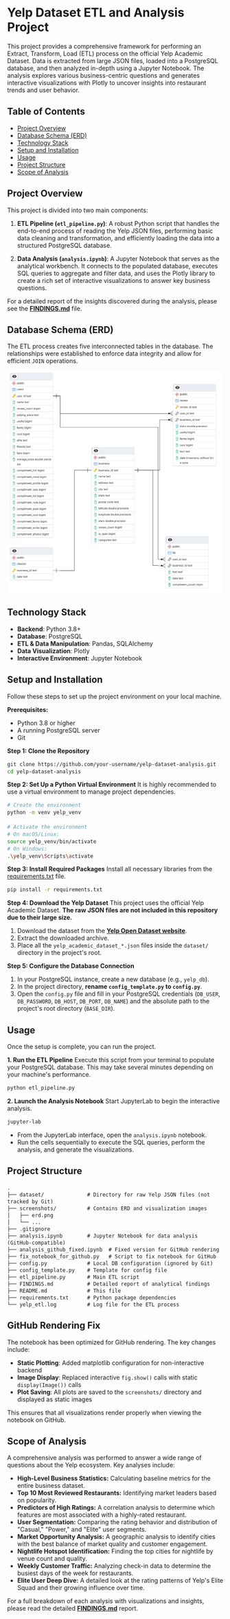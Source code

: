 # Yelp Dataset ETL and Analysis Project

This project provides a comprehensive framework for performing an Extract, Transform, Load (ETL) process on the official Yelp Academic Dataset. Data is extracted from large JSON files, loaded into a PostgreSQL database, and then analyzed in-depth using a Jupyter Notebook. The analysis explores various business-centric questions and generates interactive visualizations with Plotly to uncover insights into restaurant trends and user behavior.

## Table of Contents

- [Project Overview](#project-overview)
- [Database Schema (ERD)](#database-schema-erd)
- [Technology Stack](#technology-stack)
- [Setup and Installation](#setup-and-installation)
- [Usage](#usage)
- [Project Structure](#project-structure)
- [Scope of Analysis](#scope-of-analysis)

## Project Overview

This project is divided into two main components:

1.  **ETL Pipeline (`etl_pipeline.py`)**: A robust Python script that handles the end-to-end process of reading the Yelp JSON files, performing basic data cleaning and transformation, and efficiently loading the data into a structured PostgreSQL database.

2.  **Data Analysis (`analysis.ipynb`)**: A Jupyter Notebook that serves as the analytical workbench. It connects to the populated database, executes SQL queries to aggregate and filter data, and uses the Plotly library to create a rich set of interactive visualizations to answer key business questions.

For a detailed report of the insights discovered during the analysis, please see the **[FINDINGS.md](FINDINGS.md)** file.

## Database Schema (ERD)

The ETL process creates five interconnected tables in the database. The relationships were established to enforce data integrity and allow for efficient `JOIN` operations.

![Entity-Relationship Diagram](screenshots/er_diagram.png)

## Technology Stack

- **Backend**: Python 3.8+
- **Database**: PostgreSQL
- **ETL & Data Manipulation**: Pandas, SQLAlchemy
- **Data Visualization**: Plotly
- **Interactive Environment**: Jupyter Notebook

## Setup and Installation

Follow these steps to set up the project environment on your local machine.

**Prerequisites:**
- Python 3.8 or higher
- A running PostgreSQL server
- Git

**Step 1: Clone the Repository**
```bash
git clone https://github.com/your-username/yelp-dataset-analysis.git
cd yelp-dataset-analysis
```

**Step 2: Set Up a Python Virtual Environment**
It is highly recommended to use a virtual environment to manage project dependencies.
```bash
# Create the environment
python -m venv yelp_venv

# Activate the environment
# On macOS/Linux:
source yelp_venv/bin/activate
# On Windows:
.\yelp_venv\Scripts\activate
```

**Step 3: Install Required Packages**
Install all necessary libraries from the [requirements.txt](requirement.txt) file.
```bash
pip install -r requirements.txt
```

**Step 4: Download the Yelp Dataset**
This project uses the official Yelp Academic Dataset. **The raw JSON files are not included in this repository due to their large size.**

1.  Download the dataset from the [**Yelp Open Dataset website**](https://www.yelp.com/dataset).
2.  Extract the downloaded archive.
3.  Place all the `yelp_academic_dataset_*.json` files inside the `dataset/` directory in the project's root.

**Step 5: Configure the Database Connection**
1.  In your PostgreSQL instance, create a new database (e.g., `yelp_db`).
2.  In the project directory, **rename `config_template.py` to `config.py`**.
3.  Open the `config.py` file and fill in your PostgreSQL credentials (`DB_USER`, `DB_PASSWORD`, `DB_HOST`, `DB_PORT`, `DB_NAME`) and the absolute path to the project's root directory (`BASE_DIR`).

## Usage

Once the setup is complete, you can run the project.

**1. Run the ETL Pipeline**
Execute this script from your terminal to populate your PostgreSQL database. This may take several minutes depending on your machine's performance.
```bash
python etl_pipeline.py
```

**2. Launch the Analysis Notebook**
Start JupyterLab to begin the interactive analysis.
```bash
jupyter-lab
```
- From the JupyterLab interface, open the `analysis.ipynb` notebook.
- Run the cells sequentially to execute the SQL queries, perform the analysis, and generate the visualizations.

## Project Structure

```
.
├── dataset/              # Directory for raw Yelp JSON files (not tracked by Git)
├── screenshots/          # Contains ERD and visualization images
│   ├── erd.png
│   └── ...
├── .gitignore
├── analysis.ipynb        # Jupyter Notebook for data analysis (GitHub-compatible)
├── analysis_github_fixed.ipynb  # Fixed version for GitHub rendering
├── fix_notebook_for_github.py   # Script to fix notebook for GitHub
├── config.py             # Local DB configuration (ignored by Git)
├── config_template.py    # Template for config file
├── etl_pipeline.py       # Main ETL script
├── FINDINGS.md           # Detailed report of analytical findings
├── README.md             # This file
├── requirements.txt      # Python package dependencies
└── yelp_etl.log          # Log file for the ETL process
```

## GitHub Rendering Fix

The notebook has been optimized for GitHub rendering. The key changes include:

- **Static Plotting**: Added matplotlib configuration for non-interactive backend
- **Image Display**: Replaced interactive `fig.show()` calls with static `display(Image())` calls
- **Plot Saving**: All plots are saved to the `screenshots/` directory and displayed as static images

This ensures that all visualizations render properly when viewing the notebook on GitHub.

## Scope of Analysis

A comprehensive analysis was performed to answer a wide range of questions about the Yelp ecosystem. Key analyses include:

-   **High-Level Business Statistics:** Calculating baseline metrics for the entire business dataset.
-   **Top 10 Most Reviewed Restaurants:** Identifying market leaders based on popularity.
-   **Predictors of High Ratings:** A correlation analysis to determine which features are most associated with a highly-rated restaurant.
-   **User Segmentation:** Comparing the rating behavior and distribution of "Casual," "Power," and "Elite" user segments.
-   **Market Opportunity Analysis:** A geographic analysis to identify cities with the best balance of market quality and customer engagement.
-   **Nightlife Hotspot Identification:** Finding the top cities for nightlife by venue count and quality.
-   **Weekly Customer Traffic:** Analyzing check-in data to determine the busiest days of the week for restaurants.
-   **Elite User Deep Dive:** A detailed look at the rating patterns of Yelp's Elite Squad and their growing influence over time.

For a full breakdown of each analysis with visualizations and insights, please read the detailed **[FINDINGS.md](FINDINGS.md)** report.